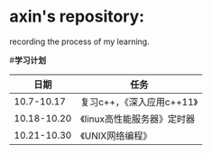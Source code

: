 # axin's repository:
recording the process of my learning.

#**学习计划**

日期 | 任务
---- | -----
10.7-10.17 | 复习c++，《深入应用c++11》
10.18-10.20 | 《linux高性能服务器》定时器
10.21-10.30 | 《UNIX网络编程》
